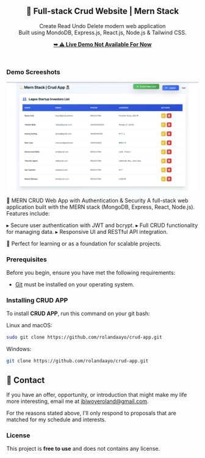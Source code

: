 <div align="center">
  <h2 align="center">💫 Full-stack Crud Website | Mern Stack</h2>

 Create Read Undo Delete modern web application <br/> Built using MondoDB, Express.js, React.js, Node.js &amp; Tailwind CSS. <br/>

  <a href="#"><strong>➥ ⚠️ Live Demo Not Available For Now</strong></a>

</div>

<br />

### Demo Screeshots

![Micro Desktop Demo](./readme-images/readme-1.png "Desktop Demo")

💫 MERN CRUD Web App with Authentication & Security
A full-stack web application built with the MERN stack (MongoDB, Express, React, Node.js). Features include:

▸ Secure user authentication with JWT and bcrypt.
▸ Full CRUD functionality for managing data.
▸ Responsive UI and RESTful API integration.

🚀 Perfect for learning or as a foundation for scalable projects.

### Prerequisites

Before you begin, ensure you have met the following requirements:

* [Git](https://git-scm.com/downloads "Download Git") must be installed on your operating system.

### Installing CRUD APP

To install **CRUD APP**, run this command on your git bash:

Linux and macOS:

```bash
sudo git clone https://github.com/rolandaayo/crud-app.git
```

Windows:

```bash
git clone https://github.com/rolandaayo/crud-app.git
```

## 💬 Contact

If you have an offer, opportunity, or introduction that might make my life more interesting, email me at ibiwoyeroland@gmail.com.

For the reasons stated above, I'll only respond to proposals that are matched for my schedule and interests.

### License

This project is **free to use** and does not contains any license.
